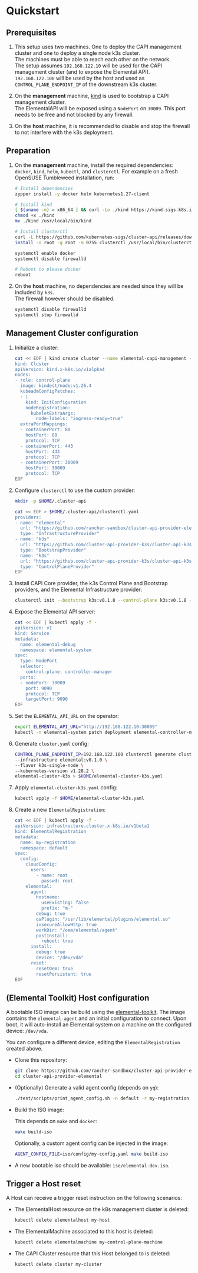 # Quickstart

## Prerequisites

1. This setup uses two machines. One to deploy the CAPI management cluster and one to deploy a single node k3s cluster.  
   The machines must be able to reach each other on the network.  
   The setup assumes `192.168.122.10` will be used for the CAPI management cluster (and to expose the Elemental API).  
   `192.168.122.100` will be used by the host and used as `CONTROL_PLANE_ENDPOINT_IP` of the downstream k3s cluster.  

1. On the **management** machine, [kind](https://kind.sigs.k8s.io/docs/user/quick-start/#installation) is used to bootstrap a CAPI management cluster.  
   The ElementalAPI will be exposed using a `NodePort` on `30009`. This port needs to be free and not blocked by any firewall.  

1. On the **host** machine, it is recommended to disable and stop the firewall to not interfere with the k3s deployment.  

## Preparation

1. On the **management** machine, install the required dependencies: `docker`, `kind`, `helm`, `kubectl`, and `clusterctl`.
   For example on a fresh OpenSUSE Tumbleweed installation, run:

    ```bash
    # Install dependencies
    zypper install -y docker helm kubernetes1.27-client

    # Install kind
    [ $(uname -m) = x86_64 ] && curl -Lo ./kind https://kind.sigs.k8s.io/dl/v0.20.0/kind-linux-amd64
    chmod +x ./kind
    mv ./kind /usr/local/bin/kind

    # Install clusterctl
    curl -L https://github.com/kubernetes-sigs/cluster-api/releases/download/v1.5.2/clusterctl-linux-amd64 -o clusterctl
    install -o root -g root -m 0755 clusterctl /usr/local/bin/clusterctl

    systemctl enable docker
    systemctl disable firewalld

    # Reboot to please docker
    reboot
    ```

1. On the **host** machine, no dependencies are needed since they will be included by `k3s`.  
   The firewall however should be disabled.  

   ```bash
   systemctl disable firewalld
   systemctl stop firewalld
   ```

## Management Cluster configuration

1. Initialize a cluster:

    ```bash
    cat << EOF | kind create cluster --name elemental-capi-management --config -
    kind: Cluster
    apiVersion: kind.x-k8s.io/v1alpha4
    nodes:
    - role: control-plane
      image: kindest/node:v1.26.4
      kubeadmConfigPatches:
      - |
        kind: InitConfiguration
        nodeRegistration:
          kubeletExtraArgs:
            node-labels: "ingress-ready=true"
      extraPortMappings:
      - containerPort: 80
        hostPort: 80
        protocol: TCP
      - containerPort: 443
        hostPort: 443
        protocol: TCP
      - containerPort: 30009
        hostPort: 30009
        protocol: TCP
    EOF
    ```

1. Configure `clusterctl` to use the custom provider:

    ```bash
    mkdir -p $HOME/.cluster-api 

    cat << EOF > $HOME/.cluster-api/clusterctl.yaml
    providers:
    - name: "elemental"
      url: "https://github.com/rancher-sandbox/cluster-api-provider-elemental/releases/v0.1.0/infrastructure-components.yaml"
      type: "InfrastructureProvider"
    - name: "k3s"
      url: "https://github.com/cluster-api-provider-k3s/cluster-api-k3s/releases/v0.1.8/bootstrap-components.yaml"
      type: "BootstrapProvider"
    - name: "k3s"
      url: "https://github.com/cluster-api-provider-k3s/cluster-api-k3s/releases/v0.1.8/control-plane-components.yaml"
      type: "ControlPlaneProvider"
    EOF
    ```

1. Install CAPI Core provider, the k3s Control Plane and Bootstrap providers, and the Elemental Infrastructure provider:  

    ```bash
    clusterctl init --bootstrap k3s:v0.1.8 --control-plane k3s:v0.1.8 --infrastructure elemental:v0.1.0
    ```

1. Expose the Elemental API server:  

    ```bash
    cat << EOF | kubectl apply -f -
    apiVersion: v1
    kind: Service
    metadata:
      name: elemental-debug
      namespace: elemental-system
    spec:
      type: NodePort
      selector:
        control-plane: controller-manager
      ports:
      - nodePort: 30009
        port: 9090
        protocol: TCP
        targetPort: 9090    
    EOF
    ```

1. Set the `ELEMENTAL_API_URL` on the operator:

    ```bash
    export ELEMENTAL_API_URL="http://192.168.122.10:30009" 
    kubectl -n elemental-system patch deployment elemental-controller-manager -p '{"spec":{"template":{"spec":{"containers":[{"name":"manager","env":[{"name":"ELEMENTAL_API_URL","value":"'${ELEMENTAL_API_URL}'"}]}]}}}}'
    ```

1. Generate `cluster.yaml` config:

    ```bash
    CONTROL_PLANE_ENDPOINT_IP=192.168.122.100 clusterctl generate cluster \
    --infrastructure elemental:v0.1.0 \
    --flavor k3s-single-node \
    --kubernetes-version v1.28.2 \
    elemental-cluster-k3s > $HOME/elemental-cluster-k3s.yaml
    ```

1. Apply `elemental-cluster-k3s.yaml` config:

    ```bash
    kubectl apply -f $HOME/elemental-cluster-k3s.yaml
    ```

1. Create a new `ElementalRegistration`:

    ```bash
    cat << EOF | kubectl apply -f -
    apiVersion: infrastructure.cluster.x-k8s.io/v1beta1
    kind: ElementalRegistration
    metadata:
      name: my-registration
      namespace: default
    spec:
      config:
        cloudConfig:
          users:
            - name: root
              passwd: root
        elemental:
          agent:
            hostname:
              useExisting: false
              prefix: "m-"
            debug: true
            osPlugin: "/usr/lib/elemental/plugins/elemental.so"
            insecureAllowHttp: true
            workDir: "/oem/elemental/agent"
            postInstall:
              reboot: true
          install:
            debug: true
            device: "/dev/vda"
          reset:
            resetOem: true
            resetPersistent: true
    EOF
    ```

## (Elemental Toolkit) Host configuration

A bootable ISO image can be build using the [elemental-toolkit](https://github.com/rancher/elemental-toolkit).
The image contains the `elemental-agent` and an initial configuration to connect. Upon boot, it will auto-install an Elemental system on a machine on the configured device: `/dev/vda`.

You can configure a different device, editing the `ElementalRegistration` created above.  

- Clone this repository:

    ```bash
    git clone https://github.com/rancher-sandbox/cluster-api-provider-elemental.git
    cd cluster-api-provider-elemental
    ```

- (Optionally) Generate a valid agent config (depends on `yq`):  

    ```bash
    ./test/scripts/print_agent_config.sh -n default -r my-registration > iso/config/my-config.yaml
    ```

- Build the ISO image:

    This depends on `make` and `docker`:

    ```bash
    make build-iso
    ```

    Optionally, a custom agent config can be injected in the image:  

    ```bash
    AGENT_CONFIG_FILE=iso/config/my-config.yaml make build-iso
    ```

- A new bootable iso should be available: `iso/elemental-dev.iso`.

## Trigger a Host reset

A Host can receive a trigger reset instruction on the following scenarios:

- The ElementalHost resource on the k8s management cluster is deleted:  

    ```bash
    kubectl delete elementalhost my-host
    ```

- The ElementalMachine associated to this host is deleted:  

    ```bash
    kubectl delete elementalmachine my-control-plane-machine
    ```

- The CAPI Cluster resource that this Host belonged to is deleted:  

    ```bash
    kubectl delete cluster my-cluster
    ```
